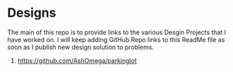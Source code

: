 # Designs

The main of this repo is to provide links to the various Desgin Projects that I have worked on.
I will keep adding GitHub Repo links to this ReadMe file as soon as I publish new design solution to problems.


1. https://github.com/AshOmega/parkinglot
